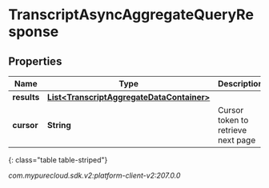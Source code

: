 # TranscriptAsyncAggregateQueryResponse


## Properties

| Name | Type | Description | Notes |
| ------------ | ------------- | ------------- | ------------- |
| **results** | [**List&lt;TranscriptAggregateDataContainer&gt;**](TranscriptAggregateDataContainer) |  |  [optional] |
| **cursor** | **String** | Cursor token to retrieve next page |  [optional] |
{: class="table table-striped"}




_com.mypurecloud.sdk.v2:platform-client-v2:207.0.0_
